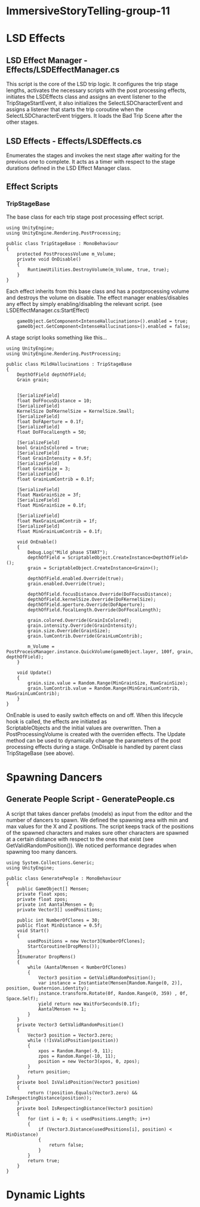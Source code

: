 # ImmersiveStoryTelling-group-11

# LSD Effects 

## LSD Effect Manager - Effects/LSDEffectManager.cs
This script is the core of the LSD trip logic. It configures the trip stage lengths, activates the necessary scripts with the post processing effects, initiates the LSDEffects class and assigns an event listener to the TripStageStartEvent, it also initializes the SelectLSDCharacterEvent and assigns a listener that starts the trip coroutine when the SelectLSDCharacterEvent triggers. It loads the Bad Trip Scene after the other stages.

## LSD Effects - Effects/LSDEffects.cs
Enumerates the stages and invokes the next stage after waiting for the previous one to complete. It acts as a timer with respect to the stage durations defined in the LSD Effect Manager class.

## Effect Scripts
### TripStageBase
The base class for each trip stage post processing effect script. 
```
using UnityEngine;
using UnityEngine.Rendering.PostProcessing;

public class TripStageBase : MonoBehaviour
{
    protected PostProcessVolume m_Volume;
    private void OnDisable()
    {
        RuntimeUtilities.DestroyVolume(m_Volume, true, true);
    }
}
```
Each effect inherits from this base class and has a postprocessing volume and destroys the volume on disable. The effect manager enables/disables any effect by simply enabling/disabling the relevant script. (see LSDEffectManager.cs:StartEffect)

```
    gameObject.GetComponent<IntenseHallucinations>().enabled = true;
    gameObject.GetComponent<IntenseHallucinations>().enabled = false;
```
A stage script looks something like this...
```
using UnityEngine;
using UnityEngine.Rendering.PostProcessing;

public class MildHallucinations : TripStageBase
{
    DepthOfField depthOfField;
    Grain grain;


    [SerializeField]
    float DoFFocusDistance = 10;
    [SerializeField]
    KernelSize DoFKernelSize = KernelSize.Small;
    [SerializeField]
    float DoFAperture = 0.1f;
    [SerializeField]
    float DoFFocalLength = 50;

    [SerializeField]
    bool GrainIsColored = true;
    [SerializeField]
    float GrainIntensity = 0.5f;
    [SerializeField]
    float GrainSize = 3;
    [SerializeField]
    float GrainLumContrib = 0.1f;

    [SerializeField]
    float MaxGrainSize = 3f;
    [SerializeField]
    float MinGrainSize = 0.1f;

    [SerializeField]
    float MaxGrainLumContrib = 1f;
    [SerializeField]
    float MinGrainLumContrib = 0.1f;

    void OnEnable()
    {
        Debug.Log("Mild phase START");
        depthOfField = ScriptableObject.CreateInstance<DepthOfField>();
        grain = ScriptableObject.CreateInstance<Grain>();

        depthOfField.enabled.Override(true);
        grain.enabled.Override(true);

        depthOfField.focusDistance.Override(DoFFocusDistance);
        depthOfField.kernelSize.Override(DoFKernelSize);
        depthOfField.aperture.Override(DoFAperture);
        depthOfField.focalLength.Override(DoFFocalLength);

        grain.colored.Override(GrainIsColored);
        grain.intensity.Override(GrainIntensity);
        grain.size.Override(GrainSize);
        grain.lumContrib.Override(GrainLumContrib);

        m_Volume = PostProcessManager.instance.QuickVolume(gameObject.layer, 100f, grain, depthOfField);
    }

    void Update()
    {
        grain.size.value = Random.Range(MinGrainSize, MaxGrainSize);
        grain.lumContrib.value = Random.Range(MinGrainLumContrib, MaxGrainLumContrib);
    }
}
```
OnEnable is used to easily switch effects on and off. When this lifecycle hook is called, the effects are initiated as  
ScriptableObjects and the initial values are overwritten. Then a PostProcessingVolume is created with the overriden effects.
The Update method can be used to dynamically change the parameters of the post processing effects during a stage.
OnDisable is handled by parent class TripStageBase (see above).

# Spawning Dancers
## Generate People Script - GeneratePeople.cs
A script that takes dancer prefabs (models) as input from the editor and the number of dancers to spawn. We defined the spawning area with min and max values for the X and Z positions. The script keeps track of the positions of the spawned characters and makes sure other characters are spawned at a certain distance with respect to the ones that exist (see GetValidRandomPosition()). We noticed performance degrades when spawning too many dancers.
```using System.Collections;
using System.Collections.Generic;
using UnityEngine;

public class GeneratePeople : MonoBehaviour
{
    public GameObject[] Mensen;
    private float xpos;
    private float zpos;
    private int AantalMensen = 0;
    private Vector3[] usedPositions;
    
    public int NumberOfClones = 30;
    public float MinDistance = 0.5f;
    void Start()
    {
        usedPositions = new Vector3[NumberOfClones];
        StartCoroutine(DropMens());
    }
    IEnumerator DropMens()
    {
        while (AantalMensen < NumberOfClones)
        {
            Vector3 position = GetValidRandomPosition();
            var instance = Instantiate(Mensen[Random.Range(0, 2)], position, Quaternion.identity);
            instance.transform.Rotate(0f, Random.Range(0, 359) , 0f, Space.Self);
            yield return new WaitForSeconds(0.1f);
            AantalMensen += 1;
        }
    }
    private Vector3 GetValidRandomPosition()
    {
        Vector3 position = Vector3.zero;
        while (!IsValidPosition(position))
        {
            xpos = Random.Range(-9, 11);
            zpos = Random.Range(-10, 11);
            position = new Vector3(xpos, 0, zpos);
        }
        return position;
    }
    private bool IsValidPosition(Vector3 position)
    {
        return (!position.Equals(Vector3.zero) && IsRespectingDistance(position));
    }
    private bool IsRespectingDistance(Vector3 position)
    {
        for (int i = 0; i < usedPositions.Length; i++)
        {
            if (Vector3.Distance(usedPositions[i], position) < MinDistance)
            {
                return false;
            }
        }
        return true;
    }
}
```

# Dynamic Lights
